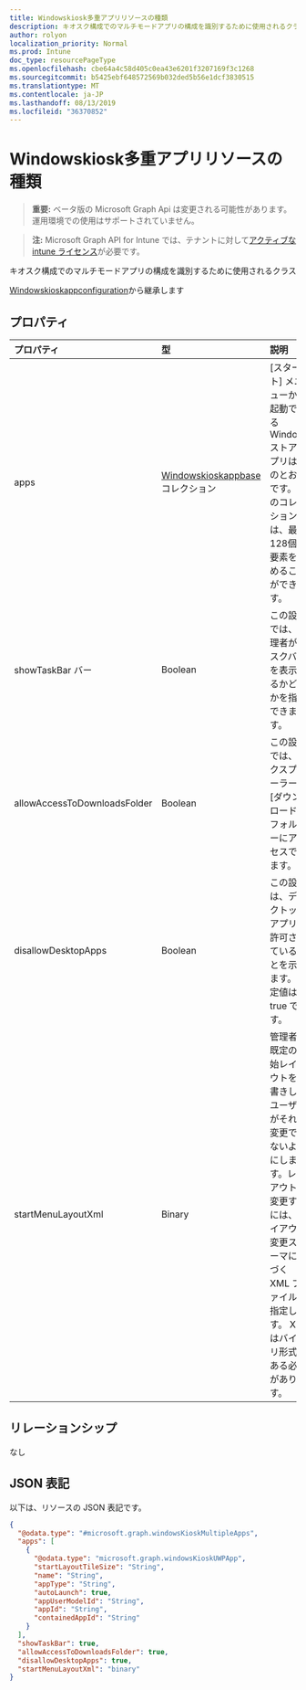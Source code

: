```yaml
---
title: Windowskiosk多重アプリリソースの種類
description: キオスク構成でのマルチモードアプリの構成を識別するために使用されるクラス
author: rolyon
localization_priority: Normal
ms.prod: Intune
doc_type: resourcePageType
ms.openlocfilehash: cbe64a4c58d405c0ea43e6201f3207169f3c1268
ms.sourcegitcommit: b5425ebf648572569b032ded5b56e1dcf3830515
ms.translationtype: MT
ms.contentlocale: ja-JP
ms.lasthandoff: 08/13/2019
ms.locfileid: "36370852"
---
```

# <a name="windowskioskmultipleapps-resource-type"></a>Windowskiosk多重アプリリソースの種類

> **重要:** ベータ版の Microsoft Graph Api は変更される可能性があります。運用環境での使用はサポートされていません。

> **注:** Microsoft Graph API for Intune では、テナントに対して[アクティブな intune ライセンス](https://go.microsoft.com/fwlink/?linkid=839381)が必要です。

キオスク構成でのマルチモードアプリの構成を識別するために使用されるクラス


[Windowskioskappconfiguration](../resources/intune-deviceconfig-windowskioskappconfiguration.md)から継承します

## <a name="properties"></a>プロパティ
|プロパティ|型|説明|
|:---|:---|:---|
|apps|[Windowskioskappbase](../resources/intune-deviceconfig-windowskioskappbase.md)コレクション|[スタート] メニューから起動できる Windows ストアアプリは次のとおりです。 このコレクションには、最大128個の要素を含めることができます。|
|showTaskBar バー|Boolean|この設定では、管理者がタスクバーを表示するかどうかを指定できます。|
|allowAccessToDownloadsFolder|Boolean|この設定では、エクスプローラーの [ダウンロード] フォルダーにアクセスできます。|
|disallowDesktopApps|Boolean|この設定は、デスクトップアプリが許可されていることを示します。 既定値は true です。|
|startMenuLayoutXml|Binary|管理者が既定の開始レイアウトを上書きし、ユーザーがそれを変更できないようにします。レイアウトを変更するには、レイアウト変更スキーマに基づく XML ファイルを指定します。 XML はバイナリ形式である必要があります。|

## <a name="relationships"></a>リレーションシップ
なし

## <a name="json-representation"></a>JSON 表記
以下は、リソースの JSON 表記です。
<!-- {
  "blockType": "resource",
  "@odata.type": "microsoft.graph.windowsKioskMultipleApps"
}
-->
``` json
{
  "@odata.type": "#microsoft.graph.windowsKioskMultipleApps",
  "apps": [
    {
      "@odata.type": "microsoft.graph.windowsKioskUWPApp",
      "startLayoutTileSize": "String",
      "name": "String",
      "appType": "String",
      "autoLaunch": true,
      "appUserModelId": "String",
      "appId": "String",
      "containedAppId": "String"
    }
  ],
  "showTaskBar": true,
  "allowAccessToDownloadsFolder": true,
  "disallowDesktopApps": true,
  "startMenuLayoutXml": "binary"
}
```



